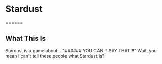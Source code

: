 # Stardust
======
## What This Is
Stardust is a game about... "###### YOU CAN'T SAY THAT!!!" Wait, you mean I can't tell these people what Stardust is? 